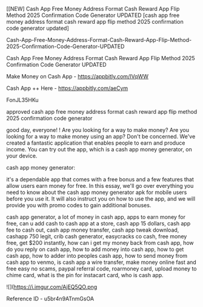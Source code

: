 [[NEW] Cash App Free Money Address Format Cash Reward App Flip Method 2025 Confirmation Code Generator UPDATED [cash app free money address format cash reward app flip method 2025 confirmation code generator updated]

Cash-App-Free-Money-Address-Format-Cash-Reward-App-Flip-Method-2025-Confirmation-Code-Generator-UPDATED

Cash App Free Money Address Format Cash Reward App Flip Method 2025 Confirmation Code Generator UPDATED

Make Money on Cash App -  https://appbitly.com/IVqWW


Cash App ++ Here - https://appbitly.com/aeCym


FonJL35HKu

approved cash app free money address format cash reward app flip method 2025 confirmation code generator

good day, everyone! ! Are you looking for a way to make money? Are you looking for a way to make money using an app? Don't be concerned. We've created a fantastic application that enables people to earn and produce income. You can try out the app, which is a cash app money generator, on your device.

cash app money generator:

it's a dependable app that comes with a free bonus and a few features that allow users earn money for free. In this essay, we'll go over everything you need to know about the cash app money generator apk for mobile users before you use it. It will also instruct you on how to use the app, and we will provide you with promo codes to gain additional bonuses.

cash app generator, a lot of money in cash app, apps to earn money for free, can u add cash to cash app at a store, cash app 15 dollars, cash app fee to cash out, cash app money transfer, cash app tweak download, cashapp 750 legit, crib cash generator, easycracks co cash, free money free, get $200 instantly, how can i get my money back from cash app, how do you reply on cash app, how to add money into cash app, how to get cash app, how to adder into peoples cash app, how to send money from cash app to venmo, is cash app a wire transfer, make money online fast and free easy no scams, paypal referral code, roarmoney card, upload money to chime card, what is the pin for instacart card, who is cash app.

![](https://i.imgur.com/AjEQ5QO.png

Reference ID - u5br4n9ATnmGsOA